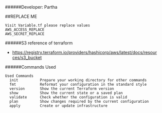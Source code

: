 ######Developer: Partha

##REPLACE ME

```text
Visit Variable.tf please replace values
AWS_ACCESS_REPLACE
AWS_SECRET_REPLACE
```

######S3 reference of terraform
- https://registry.terraform.io/providers/hashicorp/aws/latest/docs/resources/s3_bucket

######Commands Used
```shell
Used Commands
  init          Prepare your working directory for other commands
  fmt           Reformat your configuration in the standard style
  version       Show the current Terraform version
  show          Show the current state or a saved plan
  validate      Check whether the configuration is valid
  plan          Show changes required by the current configuration
  apply         Create or update infrastructure
```

